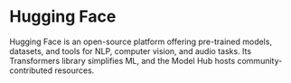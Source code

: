 # Hugging Face

Hugging Face is an open-source platform offering pre-trained models, datasets, and tools for NLP, computer vision, and audio tasks. Its Transformers library simplifies ML, and the Model Hub hosts community-contributed resources. 
